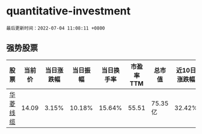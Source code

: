 # quantitative-investment

`最后更新时间：2022-07-04 11:08:11 +0800`

## 强势股票

|股票|当前价|当日涨跌幅|当日振幅|当日换手率|市盈率TTM|总市值|近10日涨跌幅|
|----|----|----|----|----|----|----|----|
|[华菱线缆](https://xueqiu.com/S/SZ001208)|14.09|3.15%|10.18%|15.64%|55.51|75.35亿|32.42%|
